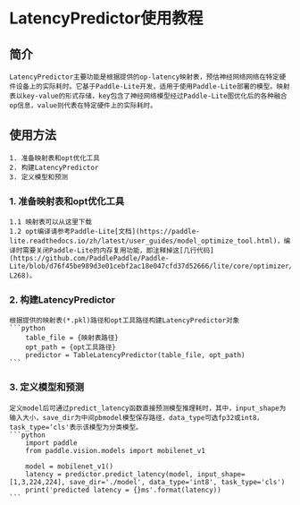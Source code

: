 # LatencyPredictor使用教程

## 简介
    LatencyPredictor主要功能是根据提供的op-latency映射表，预估神经网络网络在特定硬件设备上的实际耗时。它基于Paddle-Lite开发，适用于使用Paddle-Lite部署的模型。映射表以key-value的形式存储，key包含了神经网络模型经过Paddle-Lite图优化后的各种融合op信息，value则代表在特定硬件上的实际耗时。
    

## 使用方法

    1. 准备映射表和opt优化工具
    2. 构建LatencyPredictor
    3. 定义模型和预测

### 1. 准备映射表和opt优化工具

    1.1 映射表可以从这里下载
    1.2 opt编译请参考Paddle-Lite[文档](https://paddle-lite.readthedocs.io/zh/latest/user_guides/model_optimize_tool.html)，编译时需要关闭Paddle-Lite的内存复用功能，即注释掉这[几行代码](https://github.com/PaddlePaddle/Paddle-Lite/blob/d76f45be989d3e01cebf2ac18e047cfd37d52666/lite/core/optimizer/optimizer.cc#L266-L268)。

### 2. 构建LatencyPredictor

    根据提供的映射表(*.pkl)路径和opt工具路径构建LatencyPredictor对象
    ```python
        table_file = {映射表路径}
        opt_path = {opt工具路径}
        predictor = TableLatencyPredictor(table_file, opt_path)
    ```

### 3. 定义模型和预测

    定义model后可通过predict_latency函数直接预测模型推理耗时，其中，input_shape为输入大小，save_dir为中间pbmodel模型保存路径，data_type可选fp32或int8，task_type=‘cls'表示该模型为分类模型。
    ```python
        import paddle
        from paddle.vision.models import mobilenet_v1

        model = mobilenet_v1()
        latency = predictor.predict_latency(model, input_shape=[1,3,224,224], save_dir='./model', data_type='int8', task_type='cls')
        print('predicted latency = {}ms'.format(latency))
    ```